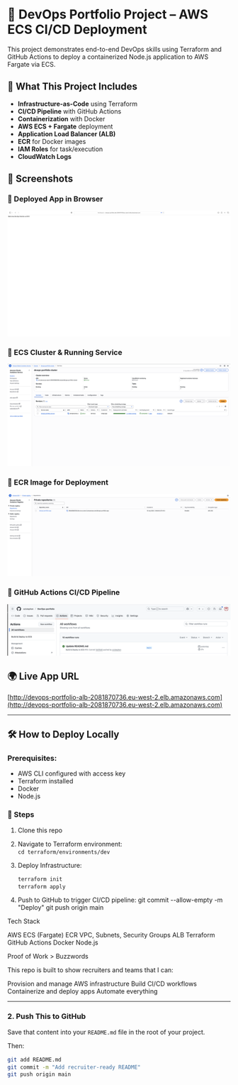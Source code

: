 # 🚀 DevOps Portfolio Project – AWS ECS CI/CD Deployment

This project demonstrates end-to-end DevOps skills using Terraform and GitHub Actions to deploy a containerized Node.js application to AWS Fargate via ECS.

## 🔧 What This Project Includes

- **Infrastructure-as-Code** using Terraform
- **CI/CD Pipeline** with GitHub Actions
- **Containerization** with Docker
- **AWS ECS + Fargate** deployment
- **Application Load Balancer (ALB)**
- **ECR** for Docker images
- **IAM Roles** for task/execution
- **CloudWatch Logs**




## 📸 Screenshots

### 🔹 Deployed App in Browser
![App in Browser](./screenshots/app-browser.png)

### 🔹 ECS Cluster & Running Service
![ECS Cluster](./screenshots/ecs-cluster.png)

### 🔹 ECR Image for Deployment
![ECR Service](./screenshots/ecr-service.png)

### 🔹 GitHub Actions CI/CD Pipeline
![GitHub Actions](./screenshots/github-actions.png)




## 🌍 Live App URL
[http://devops-portfolio-alb-2081870736.eu-west-2.elb.amazonaws.com](http://devops-portfolio-alb-2081870736.eu-west-2.elb.amazonaws.com)

---

## 🛠️ How to Deploy Locally

### Prerequisites:
- AWS CLI configured with access key
- Terraform installed
- Docker
- Node.js

### 🧬 Steps

1. Clone this repo  
2. Navigate to Terraform environment:  
   `cd terraform/environments/dev`

3. Deploy Infrastructure:
   ```bash
   terraform init
   terraform apply
   
4. Push to GitHub to trigger CI/CD pipeline:
   git commit --allow-empty -m "Deploy"
git push origin main

Tech Stack

AWS ECS (Fargate)
ECR
VPC, Subnets, Security Groups
ALB
Terraform
GitHub Actions
Docker
Node.js



Proof of Work > Buzzwords

This repo is built to show recruiters and teams that I can:

Provision and manage AWS infrastructure
Build CI/CD workflows
Containerize and deploy apps
Automate everything



---

### 2. **Push This to GitHub**

Save that content into your `README.md` file in the root of your project.

Then:

```bash
git add README.md
git commit -m "Add recruiter-ready README"
git push origin main
